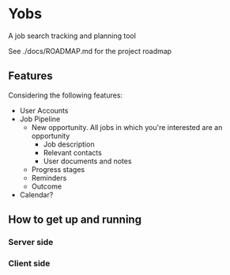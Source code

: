 # Yobs

A job search tracking and planning tool

See ./docs/ROADMAP.md for the project roadmap

## Features

Considering the following features:

- User Accounts
- Job Pipeline
  - New opportunity. All jobs in which you're interested are an opportunity
    - Job description
    - Relevant contacts
    - User documents and notes
  - Progress stages
  - Reminders
  - Outcome
- Calendar?

## How to get up and running

### Server side

### Client side
